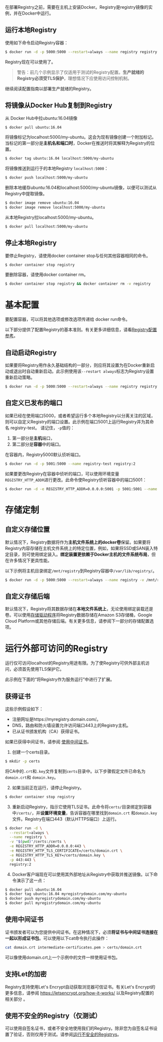 在部署Registry之前，需要在主机上安装Docker。Registry是registry镜像的实例，并在Docker中运行。

## 运行本地Registry
使用如下命令启动Registry容器：
```bash
$ docker run -d -p 5000:5000 --restart=always --name registry registry:2
```
Registry现在可以使用了。

> 警告：前几个示例显示了仅适用于测试的Registry配置。**生产就绪的Registry必须受TLS保护**，理想情况下应使用访问控制机制。

继续阅读配置指南以部署生产就绪的Registry。

## 将镜像从Docker Hub复制到Registry
从 Docker Hub中拉ubuntu:16.04镜像
```bash
$ docker pull ubuntu:16.04
```

将镜像标记为localhost:5000/my-ubuntu。这会为现有镜像创建一个附加标记。当标记的第一部分是**主机名和端口时**，Docker在推送时将其解释为Registry的位置。
```bash
$ docker tag ubuntu:16.04 localhost:5000/my-ubuntu
```
将镜像推送到运行于的本地Registry `localhost:5000`：
```bash
$ docker push localhost:5000/my-ubuntu
```
删除本地缓存ubuntu:16.04和localhost:5000/my-ubuntu镜像，以便可以测试从Registry中提取镜像。
```bash
$ docker image remove ubuntu:16.04
$ docker image remove localhost:5000/my-ubuntu
```
从本地Registry拉localhost:5000/my-ubuntu。
```bash
$ docker pull localhost:5000/my-ubuntu
```

## 停止本地Registry
要停止Registry，请使用docker container stop与任何其他容器相同的命令。
```bash
$ docker container stop registry
```
要删除容器，请使用docker container rm。
```bash
$ docker container stop registry && docker container rm -v registry
```
# 基本配置
要配置容器，可以将其他选项或修改选项传递给 docker run命令。

以下部分提供了配置Registry的基本准则。有关更多详细信息，请看[Registry配置参考](https://docs.docker.com/registry/configuration/)。

## 自动启动Registry
如果要将Registry用作永久基础结构的一部分，则应将其设置为在Docker重新启动或退出时自动重新启动。此示例使用该`--restart always`标志为Registry设置重新启动策略。
```bash
$ docker run -d -p 5000:5000 --restart=always --name registry registry:2
  ```
## 自定义已发布的端口
如果已经在使用端口5000，或者希望运行多个本地Registry以分离关注的区域，则可以自定义Registry的端口设置。此示例在端口5001上运行Registry并为其命名 registry-test。
请记住，`-p`值的：
1. 第一部分是**主机**端口，
2. 第二部分是**容器**中的端口。

在容器内，Registry5000默认侦听端口。
```bash
$ docker run -d -p 5001:5000 --name registry-test registry:2
  ```
如果要更改Registry在容器中侦听的端口，可以使用环境变量`REGISTRY_HTTP_ADDR`进行更改。此命令使Registry侦听容器中的端口5001：
```bash
$ docker run -d -e REGISTRY_HTTP_ADDR=0.0.0.0:5001 -p 5001:5001 --name registry-test  registry:2
```
# 存储定制
## 自定义存储位置
默认情况下，Registry数据将作为**主机文件系统上的docker卷**保留。如果要将Registry内容存储在主机文件系统上的特定位置，例如，如果将SSD或SAN装入特定目录，则可使用绑定装入。**绑定装置更依赖于Docker主机的文件系统布局**，但在许多情况下更具性能。

以下示例将主机目录绑定`/mnt/registry`到Registry容器中`/var/lib/registry/`。
```bash
$ docker run -d -p 5000:5000 --restart=always --name registry -v /mnt/registry:/var/lib/registry registry:2
```
## 自定义存储后端
默认情况下，Registry将其数据存储在**本地文件系统上**，无论使用绑定装载还是卷。可以使用[存储驱动程序](https://docs.docker.com/registry/storage-drivers/)将Registry数据存储在Amazon S3存储桶，Google Cloud Platform或其他存储后端。有关更多信息，请参阅下一部分的存储配置选项。

# 运行外部可访问的Registry
运行仅可访问localhost的Registry用途有限。为了使Registry可供外部主机访问，必须首先使用TLS保护它。

此示例在下面的“将Registry作为服务运行”中进行了扩展。

## 获得证书
这些示例假设如下：

- 注册网址是https://myregistry.domain.com/。
- DNS，路由和防火墙设置允许访问端口443上的Registry主机。
- 已从证书颁发机构（CA）获得证书。

如果已获得中间证书，请参阅 [使用中间证书](https://docs.docker.com/registry/deploying/#use-an-intermediate-certificate)。

1. 创建一个certs目录。
```bash
$ mkdir -p certs
```
将CA中的`.crt`和`.key`文件复制到`certs`目录中。以下步骤假定文件已命名为`domain.crt`和 `domain.key`。

2. 如果当前正在运行，请停止Registry。
```bash
$ docker container stop registry
```
3. 重新启动Registry，指示它使用TLS证书。此命令将`certs/`目录绑定到容器中`/certs/`，并**设置环境变量**，告诉容器在哪里找到`domain.crt` 和`domain.key`文件。Registry在端口443（默认HTTPS端口）上运行。
```bash
$ docker run -d \
  --restart=always \
  --name registry \
  -v "$(pwd)"/certs:/certs \
  -e REGISTRY_HTTP_ADDR=0.0.0.0:443 \
  -e REGISTRY_HTTP_TLS_CERTIFICATE=/certs/domain.crt \
  -e REGISTRY_HTTP_TLS_KEY=/certs/domain.key \
  -p 443:443 \
  registry:2
  ```
4. Docker客户端现在可以使用其外部地址从Registry中获取并推送镜像。以下命令演示了这一点：
```bash
$ docker pull ubuntu:16.04
$ docker tag ubuntu:16.04 myregistrydomain.com/my-ubuntu
$ docker push myregistrydomain.com/my-ubuntu
$ docker pull myregistrydomain.com/my-ubuntu
```

## 使用中间证书
证书颁发者可以为您提供中间证书。在这种情况下，必须**将证书与中间证书连接在一起以形成证书包**。可以使用以下cat命令执行此操作：
```bash
cat domain.crt intermediate-certificates.pem > certs/domain.crt
```

可以像使用domain.crt上一个示例中的文件一样使用证书包。

## 支持Let的加密
Registry支持使用Let's Encrypt自动获取浏览器可信证书。有关Let's Encrypt的更多信息，请参阅 https://letsencrypt.org/how-it-works/ 以及Registry配置的相关部分 。

## 使用不安全的Registry（仅测试）
可以使用自签名证书，或者不安全地使用我们的Registry。除非您为自签名证书设置了验证，否则仅用于测试。请参阅[运行不安全的Registrys](https://docs.docker.com/registry/insecure/)。
